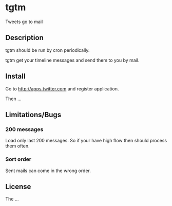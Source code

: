 # tgtm

Tweets go to mail

## Description

tgtm should be run by cron periodically.

tgtm get your timeline messages and send them to you by mail.

## Install

Go to http://apps.twitter.com and register application.

Then ...

## Limitations/Bugs

### 200 messages

Load only last 200 messages.
So if your have high flow then should process them often.

### Sort order

Sent mails can come in the wrong order.

## License

The ...
